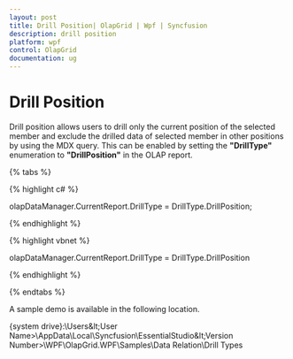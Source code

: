 ```yaml
---
layout: post
title: Drill Position| OlapGrid | Wpf | Syncfusion
description: drill position
platform: wpf
control: OlapGrid
documentation: ug
---
```


# Drill Position

Drill position allows users to drill only the current position of the selected member and exclude the drilled data of selected member in other positions by using the MDX query. This can be enabled by setting the **"DrillType"** enumeration to **"DrillPosition"** in the OLAP report.

{% tabs %}

{% highlight c# %}

olapDataManager.CurrentReport.DrillType = DrillType.DrillPosition;

{% endhighlight %}

{% highlight vbnet %}

olapDataManager.CurrentReport.DrillType = DrillType.DrillPosition

{% endhighlight %}

{% endtabs %}

A sample demo is available in the following location.

{system drive}:\Users\&lt;User Name&gt;\AppData\Local\Syncfusion\EssentialStudio\&lt;Version Number&gt;\WPF\OlapGrid.WPF\Samples\Data Relation\Drill Types





